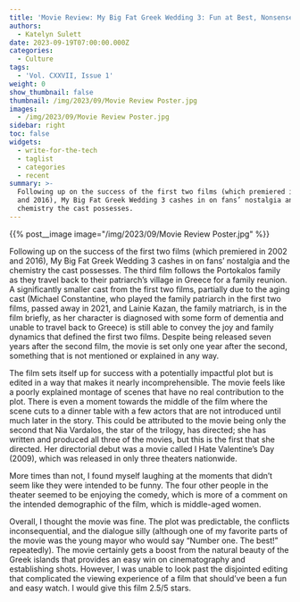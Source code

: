 ```yaml
---
title: 'Movie Review: My Big Fat Greek Wedding 3: Fun at Best, Nonsense at Worst'
authors:
  - Katelyn Sulett
date: 2023-09-19T07:00:00.000Z
categories:
  - Culture
tags:
  - 'Vol. CXXVII, Issue 1'
weight: 0
show_thumbnail: false
thumbnail: /img/2023/09/Movie Review Poster.jpg
images:
  - /img/2023/09/Movie Review Poster.jpg
sidebar: right
toc: false
widgets:
  - write-for-the-tech
  - taglist
  - categories
  - recent
summary: >-
  Following up on the success of the first two films (which premiered in 2002
  and 2016), My Big Fat Greek Wedding 3 cashes in on fans’ nostalgia and the
  chemistry the cast possesses.
---
```


{{% post__image image="/img/2023/09/Movie Review Poster.jpg" %}}

Following up on the success of the first two films (which premiered in 2002 and 2016), My Big Fat Greek Wedding 3 cashes in on fans’ nostalgia and the chemistry the cast possesses. The third film follows the Portokalos family as they travel back to their patriarch’s village in Greece for a family reunion. A significantly smaller cast from the first two films, partially due to the aging cast (Michael Constantine, who played the family patriarch in the first two films, passed away in 2021, and Lainie Kazan, the family matriarch, is in the film briefly, as her character is diagnosed with some form of dementia and unable to travel back to Greece) is still able to convey the joy and family dynamics that defined the first two films. Despite being released seven years after the second film, the movie is set only one year after the second, something that is not mentioned or explained in any way.

The film sets itself up for success with a potentially impactful plot but is edited in a way that makes it nearly incomprehensible. The movie feels like a poorly explained montage of scenes that have no real contribution to the plot. There is even a moment towards the middle of the film where the scene cuts to a dinner table with a few actors that are not introduced until much later in the story. This could be attributed to the movie being only the second that Nia Vardalos, the star of the trilogy, has directed; she has written and produced all three of the movies, but this is the first that she directed. Her directorial debut was a movie called I Hate Valentine’s Day (2009), which was released in only three theaters nationwide.

More times than not, I found myself laughing at the moments that didn’t seem like they were intended to be funny. The four other people in the theater seemed to be enjoying the comedy, which is more of a comment on the intended demographic of the film, which is middle-aged women.

Overall, I thought the movie was fine. The plot was predictable, the conflicts inconsequential, and the dialogue silly (although one of my favorite parts of the movie was the young mayor who would say “Number one. The best!” repeatedly). The movie certainly gets a boost from the natural beauty of the Greek islands that provides an easy win on cinematography and establishing shots. However, I was unable to look past the disjointed editing that complicated the viewing experience of a film that should’ve been a fun and easy watch. I would give this film 2.5/5 stars.

